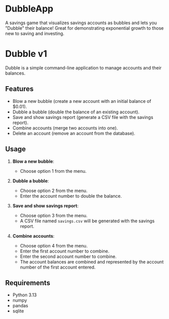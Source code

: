 # DubbleApp
A savings game that visualizes savings accounts as bubbles and lets you "Dubble" their balance! Great for demonstrating exponential growth to those new to saving and investing.

# Dubble v1

Dubble is a simple command-line application to manage accounts and their balances.

## Features

- Blow a new bubble (create a new account with an initial balance of $0.01).
- Dubble a bubble (double the balance of an existing account).
- Save and show savings report (generate a CSV file with the savings report).
- Combine accounts (merge two accounts into one).
- Delete an account (remove an account from the database).

## Usage

1. **Blow a new bubble**:
   - Choose option 1 from the menu.

2. **Dubble a bubble**:
   - Choose option 2 from the menu.
   - Enter the account number to double the balance.

3. **Save and show savings report**:
   - Choose option 3 from the menu.
   - A CSV file named `savings.csv` will be generated with the savings report.

4. **Combine accounts**:
   - Choose option 4 from the menu.
   - Enter the first account number to combine.
   - Enter the second account number to combine.
   - The account balances are combined and represented by the account number of the first account entered.


## Requirements

- Python 3.13
- numpy
- pandas
- sqlite

